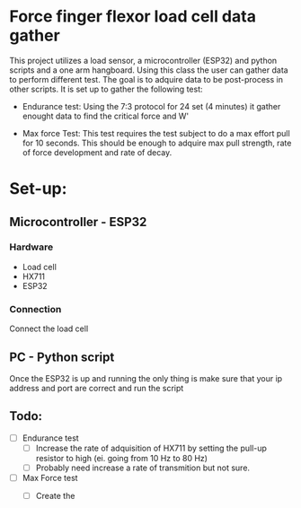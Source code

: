 # Force finger flexor load cell data gather

This project utilizes a load sensor, a microcontroller (ESP32) and python scripts and a one arm hangboard. Using this class the user can gather data to perform different test. The goal is to adquire data to be post-process in other scripts. It is set up to gather the following test:

- Endurance test: Using the 7:3 protocol for 24 set (4 minutes) it gather enought data to find the critical force and W'

- Max force Test: This test requires the test subject to do a max effort pull for 10 seconds. This should be enough to adquire max pull strength, rate of force development and rate of decay. 

# Set-up:

## Microcontroller - ESP32

### Hardware

- Load cell
- HX711
- ESP32

### Connection

Connect the load cell

## PC - Python script

Once the ESP32 is up and running the only thing is make sure that your ip address and port are correct and run the script


## Todo:

- [ ] Endurance test
    - [ ] Increase the rate of adquisition of HX711 by setting the pull-up resistor to high (ei. going from 10 Hz to 80 Hz)
    - [ ] Probably need increase a rate of transmition but not sure.

- [ ] Max Force test
    - [ ] Create the 

